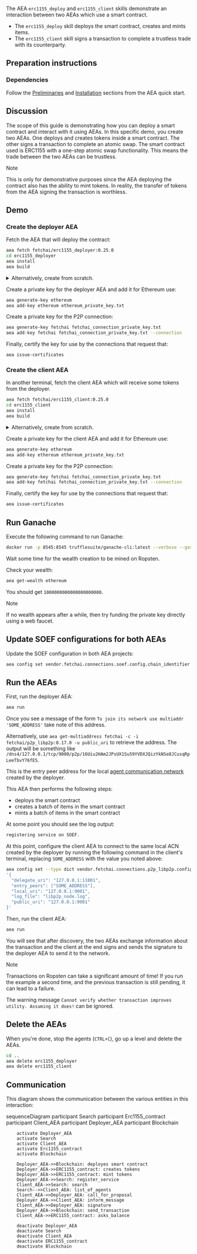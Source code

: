 The AEA `erc1155_deploy` and `erc1155_client` skills demonstrate an interaction between two AEAs which use a smart contract.

* The `erc1155_deploy` skill deploys the smart contract, creates and mints items. 
* The `erc1155_client` skill signs a transaction to complete a trustless trade with its counterparty.

## Preparation instructions
 
### Dependencies

Follow the <a href="../quickstart/#preliminaries">Preliminaries</a> and <a href="../quickstart/#installation">Installation</a> sections from the AEA quick start.

## Discussion

The scope of this guide is demonstrating how you can deploy a smart contract and interact with it using AEAs. In this specific demo, you create two AEAs. One deploys and creates tokens inside a smart contract. The other signs a transaction to complete an atomic swap. The smart contract used is ERC1155 with a one-step atomic swap functionality. This means the trade between the two AEAs can be trustless.

<div class="admonition note">
  <p class="admonition-title">Note</p>
  <p>This is only for demonstrative purposes since the AEA deploying the contract also has the ability to mint tokens. In reality, the transfer of tokens from the AEA signing the transaction is worthless.</p>
</div>

## Demo

### Create the deployer AEA

Fetch the AEA that will deploy the contract:

``` bash
aea fetch fetchai/erc1155_deployer:0.25.0
cd erc1155_deployer
aea install
aea build
```

<details><summary>Alternatively, create from scratch.</summary>
<p>

Create the AEA that will deploy the contract.

``` bash
aea create erc1155_deployer
cd erc1155_deployer
aea add connection fetchai/p2p_libp2p:0.17.0
aea add connection fetchai/soef:0.18.0
aea add connection fetchai/ledger:0.14.0
aea add skill fetchai/erc1155_deploy:0.23.0
aea config set --type dict agent.dependencies \
'{
  "aea-ledger-fetchai": {"version": "<0.2.0,>=0.1.0"},
  "aea-ledger-ethereum": {"version": "<0.2.0,>=0.1.0"},
  "aea-ledger-cosmos": {"version": "<0.2.0,>=0.1.0"}
}'
aea config set agent.default_connection fetchai/p2p_libp2p:0.17.0
aea config set --type dict agent.default_routing \
'{
  "fetchai/contract_api:0.12.0": "fetchai/ledger:0.14.0",
  "fetchai/ledger_api:0.11.0": "fetchai/ledger:0.14.0",
  "fetchai/oef_search:0.14.0": "fetchai/soef:0.18.0"
}'
aea config set --type list vendor.fetchai.connections.p2p_libp2p.cert_requests \
'[{"identifier": "acn", "ledger_id": "ethereum", "not_after": "2022-01-01", "not_before": "2021-01-01", "public_key": "fetchai", "save_path": ".certs/conn_cert.txt"}]'
aea install
aea build
```

And change the default ledger:
``` bash
aea config set agent.default_ledger ethereum
```

</p>
</details>

Create a private key for the deployer AEA and add it for Ethereum use:

``` bash
aea generate-key ethereum
aea add-key ethereum ethereum_private_key.txt
```

Create a private key for the P2P connection:

``` bash
aea generate-key fetchai fetchai_connection_private_key.txt
aea add-key fetchai fetchai_connection_private_key.txt --connection
```

Finally, certify the key for use by the connections that request that:

``` bash
aea issue-certificates
```

### Create the client AEA

In another terminal, fetch the client AEA which will receive some tokens from the deployer.

``` bash
aea fetch fetchai/erc1155_client:0.25.0
cd erc1155_client
aea install
aea build
```

<details><summary>Alternatively, create from scratch.</summary>
<p>

Create the AEA that will get some tokens from the deployer.

``` bash
aea create erc1155_client
cd erc1155_client
aea add connection fetchai/p2p_libp2p:0.17.0
aea add connection fetchai/soef:0.18.0
aea add connection fetchai/ledger:0.14.0
aea add skill fetchai/erc1155_client:0.22.0
aea config set --type dict agent.dependencies \
'{
  "aea-ledger-fetchai": {"version": "<0.2.0,>=0.1.0"},
  "aea-ledger-ethereum": {"version": "<0.2.0,>=0.1.0"},
  "aea-ledger-cosmos": {"version": "<0.2.0,>=0.1.0"}
}'
aea config set agent.default_connection fetchai/p2p_libp2p:0.17.0
aea config set --type dict agent.default_routing \
'{
  "fetchai/contract_api:0.12.0": "fetchai/ledger:0.14.0",
  "fetchai/ledger_api:0.11.0": "fetchai/ledger:0.14.0",
  "fetchai/oef_search:0.14.0": "fetchai/soef:0.18.0"
}'
aea config set --type list vendor.fetchai.connections.p2p_libp2p.cert_requests \
'[{"identifier": "acn", "ledger_id": "ethereum", "not_after": "2022-01-01", "not_before": "2021-01-01", "public_key": "fetchai", "save_path": ".certs/conn_cert.txt"}]'
aea install
aea build
```

And change the default ledger:
``` bash
aea config set agent.default_ledger ethereum
```

</p>
</details>

Create a private key for the client AEA and add it for Ethereum use:

``` bash
aea generate-key ethereum
aea add-key ethereum ethereum_private_key.txt
```

Create a private key for the P2P connection:

``` bash
aea generate-key fetchai fetchai_connection_private_key.txt
aea add-key fetchai fetchai_connection_private_key.txt --connection
```

Finally, certify the key for use by the connections that request that:
``` bash
aea issue-certificates
```

## Run Ganache

Execute the following command to run Ganache:
``` bash
docker run -p 8545:8545 trufflesuite/ganache-cli:latest --verbose --gasPrice=0 --gasLimit=0x1fffffffffffff --account="$(cat erc1155_deployer/ethereum_private_key.txt),1000000000000000000000" --account="$(cat erc1155_client/ethereum_private_key.txt),1000000000000000000000"
```

Wait some time for the wealth creation to be mined on Ropsten.

Check your wealth:

``` bash
aea get-wealth ethereum
```

You should get `1000000000000000000000`.

<div class="admonition note">
  <p class="admonition-title">Note</p>
  <p>If no wealth appears after a while, then try funding the private key directly using a web faucet.</p>
</div>


## Update SOEF configurations for both AEAs

Update the SOEF configuration in both AEA projects:
``` bash
aea config set vendor.fetchai.connections.soef.config.chain_identifier ethereum
```

## Run the AEAs

First, run the deployer AEA:

``` bash 
aea run
```

Once you see a message of the form `To join its network use multiaddr 'SOME_ADDRESS'` take note of this address. 

Alternatively, use `aea get-multiaddress fetchai -c -i fetchai/p2p_libp2p:0.17.0 -u public_uri` to retrieve the address. The output will be something like `/dns4/127.0.0.1/tcp/9000/p2p/16Uiu2HAm2JPsUX1Su59YVDXJQizYkNSe8JCusqRpLeeTbvY76fE5`.

This is the entry peer address for the local <a href="../acn">agent communication network</a> created by the deployer.

This AEA then performs the following steps:

 * deploys the smart contract
 * creates a batch of items in the smart contract
 * mints a batch of items in the smart contract

At some point you should see the log output:
``` bash
registering service on SOEF.
```

At this point, configure the client AEA to connect to the same local ACN created by the deployer by running the following command in the client's terminal, replacing `SOME_ADDRESS` with the value you noted above:
``` bash
aea config set --type dict vendor.fetchai.connections.p2p_libp2p.config \
'{
  "delegate_uri": "127.0.0.1:11001",
  "entry_peers": ["SOME_ADDRESS"],
  "local_uri": "127.0.0.1:9001",
  "log_file": "libp2p_node.log",
  "public_uri": "127.0.0.1:9001"
}'
```

Then, run the client AEA:

``` bash 
aea run
```

You will see that after discovery, the two AEAs exchange information about the transaction and the client at the end signs and sends the signature to the deployer AEA to send it to the network.

<div class="admonition note">
  <p class="admonition-title">Note</p>
  <p>Transactions on Ropsten can take a significant amount of time! If you run the example a second time, and the previous transaction is still pending, it can lead to a failure.

  The warning message `Cannot verify whether transaction improves utility. Assuming it does!` can be ignored.
  </p>
</div>

## Delete the AEAs

When you're done, stop the agents (`CTRL+C`), go up a level and delete the AEAs.

``` bash 
cd ..
aea delete erc1155_deployer
aea delete erc1155_client
```

## Communication

This diagram shows the communication between the various entities in this interaction:

<div class="mermaid">
    sequenceDiagram
        participant Search
        participant Erc1155_contract
        participant Client_AEA
        participant Deployer_AEA
        participant Blockchain
    
        activate Deployer_AEA
        activate Search
        activate Client_AEA
        activate Erc1155_contract
        activate Blockchain
        
        Deployer_AEA->>Blockchain: deployes smart contract
        Deployer_AEA->>ERC1155_contract: creates tokens
        Deployer_AEA->>ERC1155_contract: mint tokens       
        Deployer_AEA->>Search: register_service
        Client_AEA->>Search: search
        Search-->>Client_AEA: list_of_agents
        Client_AEA->>Deployer_AEA: call_for_proposal
        Deployer_AEA->>Client_AEA: inform_message
        Client_AEA->>Deployer_AEA: signature
        Deployer_AEA->>Blockchain: send_transaction
        Client_AEA->>ERC1155_contract: asks_balance
        
        deactivate Deployer_AEA
        deactivate Search
        deactivate Client_AEA
        deactivate ERC1155_contract
        deactivate Blockchain
       
</div>